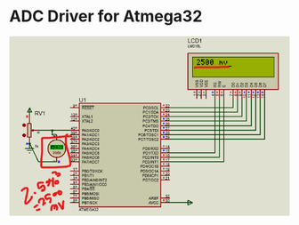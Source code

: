 # ADC Driver for Atmega32

![](https://github.com/bassamkhamis/Master-Embedded--System/blob/main/uint9_MCU_timer_and_ADC/Atmega32_ADC_deriver/result.png)
